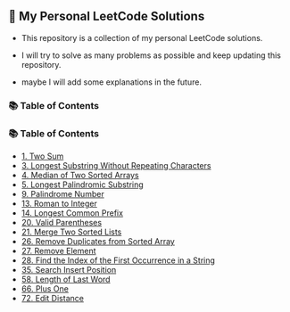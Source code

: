 ## 🌟 My Personal LeetCode Solutions

- This repository is a collection of my personal LeetCode solutions.
- I will try to solve as many problems as possible and keep updating this repository.

- maybe I will add some explanations in the future.

### 📚 Table of Contents

<!-- Start  -->

### 📚 Table of Contents

- [1. Two Sum](./1.%20Two%20Sum/main.go)
- [3. Longest Substring Without Repeating Characters](./3.%20Longest%20Substring%20Without%20Repeating%20Characters/main.go)
- [4. Median of Two Sorted Arrays](./4.%20Median%20of%20Two%20Sorted%20Arrays/main.go)
- [5. Longest Palindromic Substring](./5.%20Longest%20Palindromic%20Substring/main.go)
- [9. Palindrome Number](./9.%20Palindrome%20Number/main.go)
- [13. Roman to Integer](./13.%20Roman%20to%20Integer/main.go)
- [14. Longest Common Prefix](./14.%20Longest%20Common%20Prefix/main.go)
- [20. Valid Parentheses](./20.%20Valid%20Parentheses/main.go)
- [21. Merge Two Sorted Lists](./21.%20Merge%20Two%20Sorted%20Lists/main.go)
- [26. Remove Duplicates from Sorted Array](./26.%20Remove%20Duplicates%20from%20Sorted%20Array/main.go)
- [27. Remove Element](./27.%20Remove%20Element/main.go)
- [28. Find the Index of the First Occurrence in a String](./28.%20Find%20the%20Index%20of%20the%20First%20Occurrence%20in%20a%20String/main.go)
- [35. Search Insert Position](./35.%20Search%20Insert%20Position/main.go)
- [58. Length of Last Word](./58.%20Length%20of%20Last%20Word/main.go)
- [66. Plus One](./66.%20Plus%20One/main.go)
- [72. Edit Distance](./72.%20Edit%20Distance/main.java)

<!-- End  -->

